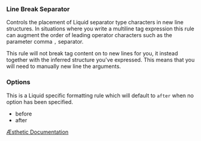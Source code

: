 ### Line Break Separator

Controls the placement of Liquid separator type characters in new line structures. In situations where you write a multiline tag expression this rule can augment the order of leading operator characters such as the parameter comma `,` separator.

This rule will not break tag content on to new lines for you, it instead together with the inferred structure you've expressed. This means that you will need to manually new line the arguments.

### Options

This is a Liquid specific formatting rule which will default to `after` when no option has been specified.

- before
- after


[Æsthetic Documentation](https://æsthetic.dev/rules/liquid/lineBreakSeparator/)
